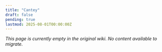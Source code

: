 ```yaml
---
title: "Cantey"
draft: false
pending: true
lastmod: 2025-08-01T00:00:00Z
---
```


*This page is currently empty in the original wiki. No content available to migrate.*
